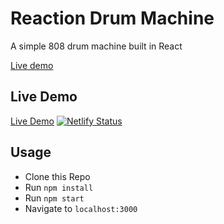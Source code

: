 # Reaction Drum Machine

A simple 808 drum machine built in React

[Live demo](https://wtaylor.tech/reaction)

## Live Demo

[Live Demo](reaction-drum-machine.netlify.com)
[![Netlify Status](https://api.netlify.com/api/v1/badges/d6a059fb-70e7-495d-8ea9-d0da9a23125e/deploy-status)](https://app.netlify.com/sites/reaction-drum-machine/deploys)

## Usage

- Clone this Repo
- Run `npm install`
- Run `npm start`
- Navigate to `localhost:3000`
